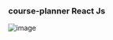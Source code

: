 ### course-planner React Js

![image](https://user-images.githubusercontent.com/88508599/171674965-20545df0-2966-475e-b453-aea5a8b7ca86.png)
